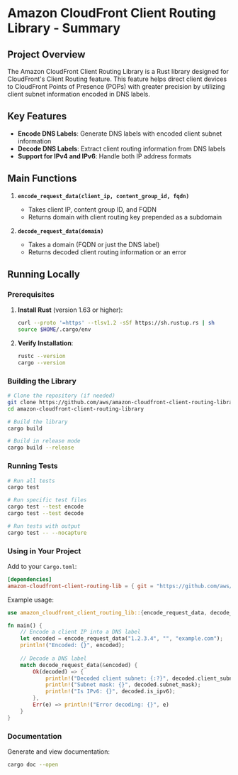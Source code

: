 # Amazon CloudFront Client Routing Library - Summary

## Project Overview

The Amazon CloudFront Client Routing Library is a Rust library designed for CloudFront's Client Routing feature. This feature helps direct client devices to CloudFront Points of Presence (POPs) with greater precision by utilizing client subnet information encoded in DNS labels.

## Key Features

- **Encode DNS Labels**: Generate DNS labels with encoded client subnet information
- **Decode DNS Labels**: Extract client routing information from DNS labels
- **Support for IPv4 and IPv6**: Handle both IP address formats

## Main Functions

1. **`encode_request_data(client_ip, content_group_id, fqdn)`**
   - Takes client IP, content group ID, and FQDN
   - Returns domain with client routing key prepended as a subdomain

2. **`decode_request_data(domain)`**
   - Takes a domain (FQDN or just the DNS label)
   - Returns decoded client routing information or an error

## Running Locally

### Prerequisites

1. **Install Rust** (version 1.63 or higher):
   ```bash
   curl --proto '=https' --tlsv1.2 -sSf https://sh.rustup.rs | sh
   source $HOME/.cargo/env
   ```

2. **Verify Installation**:
   ```bash
   rustc --version
   cargo --version
   ```

### Building the Library

```bash
# Clone the repository (if needed)
git clone https://github.com/aws/amazon-cloudfront-client-routing-library.git
cd amazon-cloudfront-client-routing-library

# Build the library
cargo build

# Build in release mode
cargo build --release
```

### Running Tests

```bash
# Run all tests
cargo test

# Run specific test files
cargo test --test encode
cargo test --test decode

# Run tests with output
cargo test -- --nocapture
```

### Using in Your Project

Add to your `Cargo.toml`:
```toml
[dependencies]
amazon-cloudfront-client-routing-lib = { git = "https://github.com/aws/amazon-cloudfront-client-routing-library.git" }
```

Example usage:
```rust
use amazon_cloudfront_client_routing_lib::{encode_request_data, decode_request_data};

fn main() {
    // Encode a client IP into a DNS label
    let encoded = encode_request_data("1.2.3.4", "", "example.com");
    println!("Encoded: {}", encoded);
    
    // Decode a DNS label
    match decode_request_data(&encoded) {
        Ok(decoded) => {
            println!("Decoded client subnet: {:?}", decoded.client_subnet);
            println!("Subnet mask: {}", decoded.subnet_mask);
            println!("Is IPv6: {}", decoded.is_ipv6);
        },
        Err(e) => println!("Error decoding: {}", e)
    }
}
```

### Documentation

Generate and view documentation:
```bash
cargo doc --open
```
